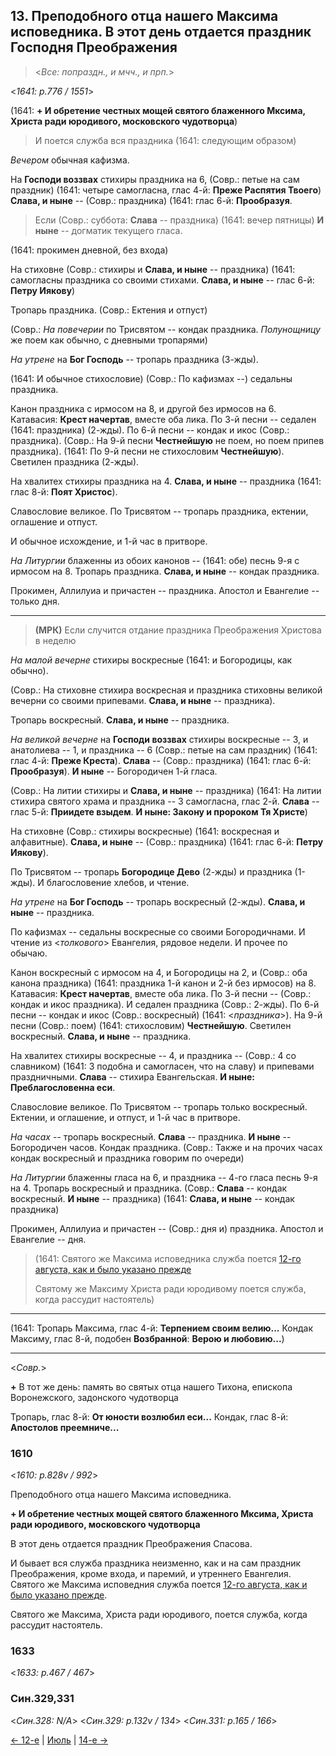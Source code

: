 ## 13. Преподобного отца нашего Максима исповедника. В этот день отдается праздник Господня Преображения

> <*Все: попраздн., и мчч., и прп.*>

<*1641: p.776 / 1551*>

(1641: **+ И обретение честных мощей святого блаженного Мксима, Христа ради юродивого, московского чудотворца**)

> И поется служба вся праздника (1641: следующим образом)

*Вечером* обычная кафизма. 

На **Господи воззвах** стихиры праздника на 6,
(Совр.: петые на сам праздник)
(1641: четыре самогласна, глас 4-й: **Преже Распятия Твоего**)
**Слава, и ныне** -- (Совр.: праздника) (1641: глас 6-й: **Прообразуя**.

> Если (Совр.: суббота: **Слава** -- праздника) 
> (1641: вечер пятницы) **И ныне** -- догматик текущего гласа.

(1641: прокимен дневной, без входа)

На стиховне
(Совр.: стихиры и **Слава, и ныне** -- праздника)
(1641: самогласны праздника со своими стихами. **Слава, и ныне** -- глас 6-й: **Петру Иякову**)

Тропарь праздника. (Совр.: Ектения и отпуст)

(Совр.: *На повечерии* по Трисвятом -- кондак праздника.
*Полунощницу* же поем как обычно, с дневными тропарями)

*На утрене* на **Бог Господь** -- тропарь праздника (3-жды). 

(1641: И обычное стихословие) (Совр.: По кафизмах --) седальны праздника.

Канон праздника с ирмосом на 8, и другой без ирмосов на 6. 
Катавасия: **Крест начертав**, вместе оба лика.
По 3-й песни -- седален (1641: праздника) (2-жды). 
По 6-й песни -- кондак и икос (Совр.: праздника). 
(Совр.: На 9-й песни **Честнейшую** не поем, но поем припев праздника). 
(1641: По 9-й песни не стихословим **Честнейшую**). 
Светилен праздника (2-жды).

На хвалитех стихиры праздника на 4. **Слава, и ныне** -- праздника
(1641: глас 8-й: **Поят Христос**). 

Славословие великое. По Трисвятом -- тропарь праздника, ектении, оглашение и отпуст. 

И обычное исхождение, и 1-й час в притворе.

*На Литургии* блаженны из обоих канонов -- (1641: обе) песнь 9-я с ирмосом на 8. 
Тропарь праздника. **Слава, и ныне** -- кондак праздника. 

Прокимен, Аллилуиа и причастен -- праздника. Апостол и Евангелие -- только дня. 

---

> **(МРК)** Если случится отдание праздника Преображения Христова в неделю  

*На малой вечерне* стихиры воскресные (1641: и Богородицы, как обычно). 

(Совр.: На стиховне стихира воскресная и праздника стиховны великой вечерни со своими припевами.
**Слава, и ныне** -- праздника). 

Тропарь воскресный. **Слава, и ныне** -- праздника. 

*На великой вечерне* на **Господи воззвах** стихиры воскресные -- 3, и анатолиева -- 1, 
и праздника -- 6 (Совр.: петые на сам праздник) (1641: глас 4-й: **Преже Креста**). 
**Слава** -- (Совр.: праздника) (1641: глас 6-й: **Прообразуя**). 
**И ныне** -- Богородичен 1-й гласа. 

(Совр.: На литии стихиры и **Слава, и ныне** -- праздника)
(1641: На литии стихира святого храма и праздника -- 3 самогласна, глас 2-й.
**Слава** -- глас 5-й: **Приидете взыдем**. **И ныне: Закону и пророком Тя Христе**)

На стиховне (Совр.: стихиры воскресные) (1641: воскресная и алфавитные). 
**Слава, и ныне** -- (Совр.: праздника) (1641: глас 6-й: **Петру Иякову**).

По Трисвятом -- тропарь **Богородице Дево** (2-жды) и праздника (1-жды). 
И благословение хлебов, и чтение. 

*На утрене* на **Бог Господь** -- тропарь воскресный (2-жды). 
**Слава, и ныне** -- праздника.

По кафизмах -- седальны воскресные со своими Богородичнами. 
И чтение из <*толкового*> Евангелия, рядовое недели. И прочее по обычаю. 

Канон воскресный с ирмосом на 4, и Богородицы на 2, 
и (Совр.: оба канона праздника) (1641: праздника 1-й канон и 2-й без ирмосов) на 8. 
Катавасия: **Крест начертав**, вместе оба лика. 
По 3-й песни -- (Совр.: кондак и икос праздника). И седален праздника (Совр.: 2-жды). 
По 6-й песни -- кондак и икос (Совр.: воскресный) (1641: <*праздника*>). 
На 9-й песни (Совр.: поем) (1641: стихословим) **Честнейшую**. 
Светилен воскресный. **Слава, и ныне** -- праздника. 

На хвалитех стихиры воскресные -- 4, 
и праздника -- (Совр.: 4 со славником) (1641: 3 подобна и самогласен, что на славу) 
и припевами праздничными. 
**Слава** -- стихира Евангельская. **И ныне: Преблагословенна еси**. 

Славословие великое. По Трисвятом -- тропарь только воскресный. 
Ектении, и оглашение, и отпуст, и 1-й час в притворе. 

*На часах* -- тропарь воскресный. **Слава** -- праздника. **И ныне** -- Богородичен часов. 
Кондак праздника.
(Совр.: Также и на прочих часах кондак воскресный и праздника говорим по очереди)

*На Литургии* блаженны гласа на 6, и праздника -- 4-го гласа песнь 9-я на 4. 
Тропарь воскресный и праздника.
(Совр.: **Слава** -- кондак воскресный. **И ныне** -- праздника)
(1641: **Слава, и ныне** -- кондак праздника)

Прокимен, Аллилуиа и причастен -- (Совр.: дня и) праздника. 
Апостол и Евангелие -- дня. 

> (1641: Святого же Максима исповедника служба поется 
> [12-го августа, как и было указано прежде](08_12_SAB.ru.md)
>  
> Святому же Максиму Христа ради юродивому поется служба, когда рассудит настоятель)

---

(1641: Тропарь Максима, глас 4-й: **Терпением своим велию...**
Кондак Максиму, глас 8-й, подобен **Возбранной**: **Верою и любовию...**)

---

<*Совр.*>

**+** В тот же день: память во святых отца нашего Тихона, епископа Воронежского, задонского чудотворца

Тропарь, глас 8-й: **От юности возлюбил еси...**
Кондак, глас 8-й: **Апостолов преемниче...**

### 1610

<*1610: p.828v / 992*>

Преподобного отца нашего Максима исповедника. 

**+ И обретение честных мощей святого блаженного Мксима, Христа ради юродивого, московского чудотворца**

В этот день отдается праздник Преображения Спасова. 

И бывает вся служба праздника неизменно, как и на сам праздник Преображения, кроме 
входа, и паремий, и утреннего Евангелия. Святого же Максима исповедния служба поется 
[12-го августа, как и было указано прежде](08_12_SAB.ru.md). 

Святого же Максима, Христа ради юродивого, поется служба, когда рассудит настоятель. 

### 1633

<*1633: p.467 / 467*>

### Син.329,331

<*Син.328: N/A*>
<*Син.329: p.132v / 134*>
<*Син.331: p.165 / 166*>

[← 12-е](08_12_SAB.ru.md) | [Июль](README.md#13-й) | [14-е →](08_14_SAB.ru.md)
